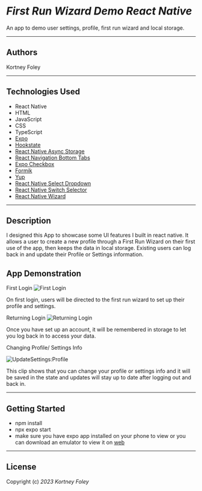 # _First Run Wizard Demo React Native_

An app to demo user settings, profile, first run wizard and local storage.

---

## Authors

Kortney Foley

---

## Technologies Used

- React Native
- HTML
- JavaScript
- CSS
- TypeScript
- [Expo](https://expo.dev/)
- [Hookstate](https://www.npmjs.com/package/@hookstate/core)
- [React Native Async Storage](https://www.npmjs.com/package/@react-native-async-storage/async-storage)
- [React Navigation Bottom Tabs](https://www.npmjs.com/package/@react-navigation/bottom-tabs)
- [Expo Checkbox](https://www.npmjs.com/package/expo-checkbox)
- [Formik](https://www.npmjs.com/package/formik)
- [Yup](https://www.npmjs.com/package/yup)
- [React Native Select Dropdown](https://www.npmjs.com/package/react-native-select-dropdown)
- [React Native Switch Selector](https://www.npmjs.com/package/react-native-switch-selector)
- [React Native Wizard](https://www.npmjs.com/package/react-native-wizard)

---

## Description

I designed this App to showcase some UI features I built in react native. It allows a user to create a new profile through a First Run Wizard on their first use of the app, then keeps the data in local storage. Existing users can log back in and update their Profile or Settings information.

## App Demonstration

First Login 
![First Login](https://github.com/kfoley123/FirstRunWiz/assets/86269768/9ef894ca-a128-454c-897c-c7e3a6fea8db)

On first login, users will be directed to the first run wizard to set up their profile and settings.

Returning Login 
![Returning Login](https://github.com/kfoley123/FirstRunWiz/assets/86269768/4a3d59e2-e88a-49c5-85ba-7bd1b98377ed)

Once you have set up an account, it will be remembered in storage to let you log back in to access your data.

Changing Profile/ Settings Info 

![UpdateSettings:Profile](https://github.com/kfoley123/FirstRunWiz/assets/86269768/31ac2ee0-fafa-426c-b7ff-d7ff0d5f9387)

This clip shows that you can change your profile or settings info and it will be saved in the state and updates will stay up to date after logging out and back in.


---

## Getting Started

- npm install
- npx expo start
- make sure you have expo app installed on your phone to view or you can download an emulator to view it on [web](https://docs.expo.dev/workflow/ios-simulator/)

---

## License

Copyright (c) _2023_ _Kortney Foley_
